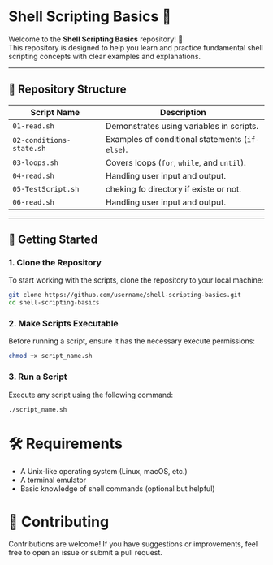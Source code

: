 # Shell Scripting Basics 🐚

Welcome to the **Shell Scripting Basics** repository! 🎉  
This repository is designed to help you learn and practice fundamental shell scripting concepts with clear examples and explanations.

---

## 📂 Repository Structure

| Script Name         | Description                                |
|---------------------|--------------------------------------------|         
| `01-read.sh`        | Demonstrates using variables in scripts.  |
| `02-conditions-state.sh`  | Examples of conditional statements (`if-else`). |
| `03-loops.sh`       | Covers loops (`for`, `while`, and `until`). |
| `04-read.sh`        | Handling user input and output.            |
| `05-TestScript.sh`  | cheking fo directory if existe or not.     |
| `06-read.sh`        | Handling user input and output.             |

---

## 🚀 Getting Started

### 1. Clone the Repository
To start working with the scripts, clone the repository to your local machine:

```bash
git clone https://github.com/username/shell-scripting-basics.git
cd shell-scripting-basics
```

### 2. Make Scripts Executable
Before running a script, ensure it has the necessary execute permissions:
```bash
chmod +x script_name.sh
```
### 3. Run a Script
Execute any script using the following command:
```bash
./script_name.sh
```
# 🛠️ Requirements
+ A Unix-like operating system (Linux, macOS, etc.)
+ A terminal emulator
+ Basic knowledge of shell commands (optional but helpful)
  
# 🌟 Contributing
Contributions are welcome! If you have suggestions or improvements, feel free to open an issue or submit a pull request.
